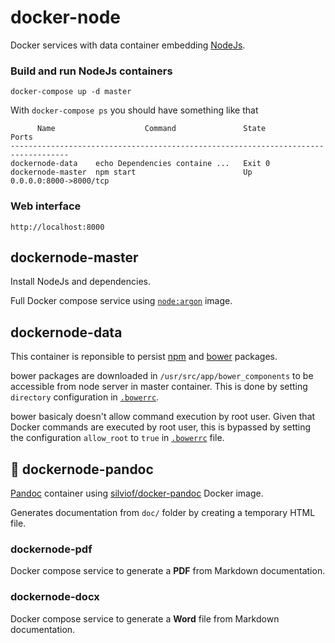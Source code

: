 # docker-node

Docker services with data container embedding [NodeJs][nodejs].

### Build and run NodeJs containers

    docker-compose up -d master

With `docker-compose ps` you should have something like that

```
      Name                    Command               State            Ports          
-----------------------------------------------------------------------------------
dockernode-data    echo Dependencies containe ...   Exit 0                          
dockernode-master  npm start                        Up       0.0.0.0:8000->8000/tcp
```

### Web interface

    http://localhost:8000

## dockernode-master

Install NodeJs and dependencies.

Full Docker compose service using [`node:argon`][node-argon] image.

## dockernode-data

This container is reponsible to persist [npm][npm] and [bower][bower] packages.

bower packages are downloaded in `/usr/src/app/bower_components` to be accessible from node server in master container.
This is done by setting `directory` configuration in [`.bowerrc`][bowerrc].

bower basicaly doesn't allow command execution by root user. Given that Docker commands are executed by root user, this is bypassed by setting the configuration `allow_root` to `true` in [`.bowerrc`][bowerrc] file.

## :construction: dockernode-pandoc

[Pandoc][pandoc] container using [silviof/docker-pandoc][docker-pandoc] Docker image.

Generates documentation from `doc/` folder by creating a temporary HTML file.

### dockernode-pdf

Docker compose service to generate a **PDF** from Markdown documentation.

### dockernode-docx

Docker compose service to generate a **Word** file from Markdown documentation.

[nodejs]:        https://nodejs.org
[npm]:           http://www.npmjs.com
[bower]:         http://bower.io/
[pandoc]:        http://pandoc.org/
[docker-pandoc]: https://hub.docker.com/r/silviof/docker-pandoc/
[node-argon]:    https://hub.docker.com/_/node/
[bowerrc]:       .bowerrc